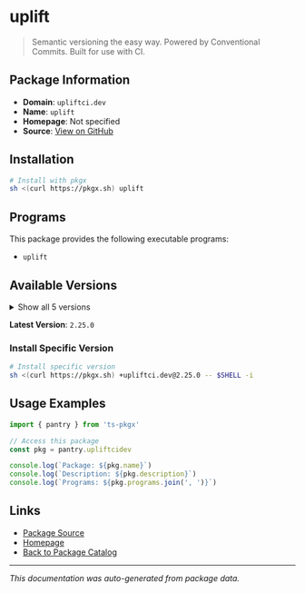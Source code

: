 # uplift

> Semantic versioning the easy way. Powered by Conventional Commits. Built for use with CI.

## Package Information

- **Domain**: `upliftci.dev`
- **Name**: `uplift`
- **Homepage**: Not specified
- **Source**: [View on GitHub](https://github.com/pkgxdev/pantry/tree/main/projects/upliftci.dev/package.yml)

## Installation

```bash
# Install with pkgx
sh <(curl https://pkgx.sh) uplift
```

## Programs

This package provides the following executable programs:

- `uplift`

## Available Versions

<details>
<summary>Show all 5 versions</summary>

- `2.25.0`, `2.24.1`, `2.24.0`, `2.23.0`, `2.22.0`

</details>

**Latest Version**: `2.25.0`

### Install Specific Version

```bash
# Install specific version
sh <(curl https://pkgx.sh) +upliftci.dev@2.25.0 -- $SHELL -i
```

## Usage Examples

```typescript
import { pantry } from 'ts-pkgx'

// Access this package
const pkg = pantry.upliftcidev

console.log(`Package: ${pkg.name}`)
console.log(`Description: ${pkg.description}`)
console.log(`Programs: ${pkg.programs.join(', ')}`)
```

## Links

- [Package Source](https://github.com/pkgxdev/pantry/tree/main/projects/upliftci.dev/package.yml)
- [Homepage](#)
- [Back to Package Catalog](../package-catalog.md)

---

*This documentation was auto-generated from package data.*
